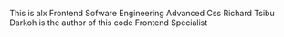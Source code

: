 This is alx Frontend Sofware Engineering Advanced Css
Richard Tsibu Darkoh is the author of this code
Frontend Specialist
